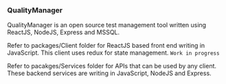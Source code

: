 ### QualityManager
QualityManager is an open source test management tool written using ReactJS, NodeJS, Express and MSSQL.

Refer to packages/Client folder for ReactJS based front end writing in JavaScript. This client uses redux for state management.  `Work in progress`

Refer to pacakges/Services folder for APIs that can be used by any client. These backend services are writing in JavaScript, NodeJS and Express.